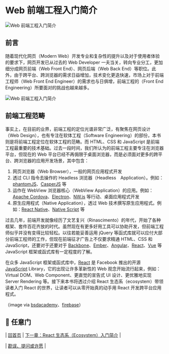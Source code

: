 # Web 前端工程入门简介

![Web 前端工程入门简介](./images/frameworks.png "Web 前端工程入门简介")

## 前言
随着现代化网页（Modern Web）开发专业和复杂性的提升以及对于使用者体验的要求下，网页开发已从过去的 Web Developer 一夫当关，转向专业分工，更加细分成网页前端（Web Front End）、网页后端（Web Back End）等职位。此外，由于跨平台、跨浏览器的需求日益增加，技术变化更迭快速，市场上对于前端工程师（Web Front End Engineer）的需求也与日俱增，前端工程的（Front End Engineering）所要面对的挑战也越来越多。

![Web 前端工程入门简介](./images/html-css-js.png "Web 前端工程入门简介")

## 前端工程范畴
事实上，在目前的业界，前端工程的定位光谱非常广泛，有聚焦在网页设计（Web Design），也有专注在软体工程（Software Engineering）的部份，本书则是将前端工程定位在软体工程的范畴。而 HTML、CSS 和 JavaScript 是前端工程最重要的技术基础。过去一段时间，我们所认为的前端工程主要专注在浏览器平台，但现在的 Web 平台已经不再侷限于桌面浏览器，而是必须面对更多的跨平台、跨浏览器的应用开发场景，其中包含：

1. 网页浏览器（Web Browser），一般的网页应用程式开发
2. 透过 CLI 指令去操作的 Headless 浏览器（Headless　Application）。例如：[phantomJS](http://phantomjs.org/)、[CasperJS](http://casperjs.org/) 等
3. 运作在 WebView 浏览器核心（WebView Application）的应用。例如：[Apache Cordova](https://cordova.apache.org/)、[Electron](http://electron.atom.io/)、[NW.js](http://nwjs.io/) 等行动、桌面应用程式开发
4. 原生应用程式（Native Application），透过 Web 技术撰写原生应用程式。例如：[React Native](https://facebook.github.io/react-native/)、[Native Script](https://www.nativescript.org/) 等

过去几年，前端开发就像经历了文艺复兴（Rinascimento）的年代，开始了各种框架、套件百花齐放的时代。虽然现在有更多好用工具可以协助开发，但前端工程师似乎并没有变得比较轻松。以往若能妥善运用 jQuery 等函式库就可以应付大部分前端工程师的工作，但现在前端征才广告上不仅要求精通 HTML、CSS 和 JavaScript，还要对于还要对于 [Backbone](http://backbonejs.org/)、[Ember](http://emberjs.com/)、[Angular](https://angularjs.org/)、[React](https://facebook.github.io/react/)、[Vue](https://vuejs.org/) 等 JavaScript 框架或函式库有一定程度的了解。

在众多 JavaScript 框架或函式库中，[React](https://facebook.github.io/react/) 是 Facebook 推出的开源 [JavaScript](https://en.wikipedia.org/wiki/JavaScript) Library，它的出现让许多革新性的 Web 观念开始流行起来，例如：Virtual DOM、Web Component、更直觉的宣告式 UI 设计、更优雅地实现 Server Rendering 等。接下来本书将透过介绍 React 生态系（ecosystem）带领读者入门 React 的世界，让读者可以从零开始真的动手用 React 开发跨平台应用程式。

（image via [bsdacademy](http://bsdacademy.com/wp-content/uploads/2014/10/html-css-js.png)、[firebase](https://www.firebase.com/resources/images/website/logos/frameworks.png)）

## :door: 任意门
| [回首页](../../../tree/zh-CN/) | [下一章：React 生态系（Ecosystem）入门简介](../Ch01/react-ecosystem-introduction.md) |

| [勘误、提问或许愿](https://github.com/kdchang/reactjs101/issues) |

